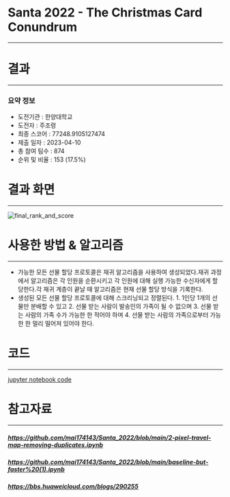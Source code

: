 # Santa 2022 - The Christmas Card Conundrum
---
# 결과
---
### 요약 정보
* 도전기관 : 한양대학교
* 도전자 : 주조령
* 최종 스코어 : 77248.9105127474
* 제출 일자 : 2023-04-10
* 총 참여 팀수 : 874
* 순위 및 비율 : 153 (17.5%)

# 결과 화면
---
![final_rank_and_score](./img/Leaderboard_Score.JPG)

# 사용한 방법 & 알고리즘
---
* 가능한 모든 선물 할당 프로토콜은 재귀 알고리즘을 사용하여 생성되었다.재귀 과정에서 알고리즘은 각 인원을 순환시키고 각 인원에 대해 실행 가능한 수신자에게 할당한다.각 재귀 계층이 끝날 때 알고리즘은 현재 선물 할당 방식을 기록한다.
* 생성된 모든 선물 할당 프로토콜에 대해 스크리닝되고 정렬된다. 1. 1인당 1개의 선물만 분배할 수 있고 2. 선물 받는 사람이 발송인의 가족이 될 수 없으며 3. 선물 받는 사람의 가족 수가 가능한 한 적어야 하며 4. 선물 받는 사람의 가족으로부터 가능한 한 멀리 떨어져 있어야 한다.

# 코드
---
[jupyter notebook code](santa2022.ipynb)

# 참고자료
---
##### https://github.com/mai174143/Santa_2022/blob/main/2-pixel-travel-map-removing-duplicates.ipynb
##### https://github.com/mai174143/Santa_2022/blob/main/baseline-but-faster%20(1).ipynb
##### https://bbs.huaweicloud.com/blogs/290255
```python

```